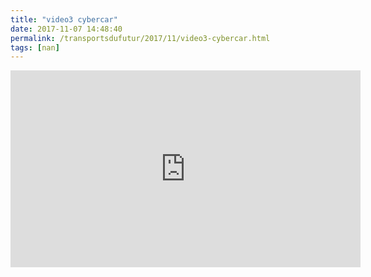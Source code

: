 ```yaml
---
title: "video3 cybercar"
date: 2017-11-07 14:48:40
permalink: /transportsdufutur/2017/11/video3-cybercar.html
tags: [nan]
---
```


<iframe width="560" height="315" src="https://www.youtube.com/embed/a9WHv-M7CqA" frameborder="0" allowfullscreen></iframe>
